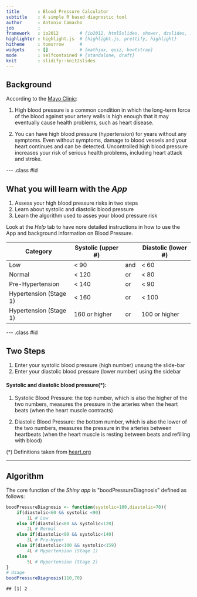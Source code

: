 ```yaml
---
title       : Blood Pressure Calculator
subtitle    : A simple R based diagnostic tool
author      : Antonio Camacho
job         : 
framework   : io2012        # {io2012, html5slides, shower, dzslides, ...}
highlighter : highlight.js  # {highlight.js, prettify, highlight}
hitheme     : tomorrow      # 
widgets     : []            # {mathjax, quiz, bootstrap}
mode        : selfcontained # {standalone, draft}
knit        : slidify::knit2slides
---
```


## Background
  
According to the [Mayo Clinic](http://www.mayoclinic.org/diseases-conditions/high-blood-pressure/basics/definition/con-20019580):
  
1. High blood pressure is a common condition in which the long-term force of the blood against your artery walls is high enough that it may eventually cause health problems, such as heart disease.
  
2. You can have high blood pressure (hypertension) for years without any symptoms. Even without symptoms, damage to blood vessels and your heart continues and can be detected. Uncontrolled high blood pressure increases your risk of serious health problems, including heart attack and stroke.

--- .class #id 

## What you will learn with the *App*
  
    
1. Assess your high blood pressure risks in two steps
2. Learn about systolic and diastolic blood pressure
3. Learn the algorithm used to asses your blood pressure risk
  
  
Look at the *Help* tab to have nore detailed instructions in how to use the
App and background information on Blood Pressure.

| Category               | Systolic (upper #) |   |Diastolic (lower #)|
|------------------------|--------------------|---|-------------------|
| Low                    |    < 90            |and|      < 60         |
| Normal                 |   < 120            | or|      < 80         |
| Pre-Hypertension       |   < 140            | or|      < 90         |
| Hypertension (Stage 1) |   < 160            | or|      < 100        |
| Hypertension (Stage 1) |     160  or higher | or|      100 or higher|
  

--- .class #id 
  
## Two Steps
  
1. Enter your systolic blood pressure (high number) unsung the slide-bar
2. Enter your diastolic blood pressure (lower number) using the sidebar



#### Systolic and diastolic blood pressure(*):

1. Systolic Blood Pressure: the top number, which is also the higher of the two numbers, measures the pressure in the arteries when the heart beats (when the heart muscle contracts)

1. Diastolic Blood Pressure: the bottom number, which is also the lower of the two numbers, measures the pressure in the arteries between heartbeats (when the heart muscle is resting between beats and refilling with blood)

(*) Definitions taken from [heart.org](http://www.heart.org/HEARTORG/Conditions/HighBloodPressure/AboutHighBloodPressure/Understanding-Blood-Pressure-Readings_UCM_301764_Article.jsp#.V7sVMZMrKfc)

--- 

## Algorithm

The core function of the *Shiny app* is "boodPressureDiagnosis" defined as 
follows:


```r
boodPressureDiagnosis <- function(systolic=100,diastolic=70){
    if(diastolic<60 && systolic <90)
        1L # Low
    else if(diastolic<80 && systolic<120)
        2L # Normal
    else if(diastolic<90 && systolic<140)
        3L # Pre-Hyper
    else if(diastolic<100 && systolic<159)
        4L # Hypertension (Stage 1)
    else
        5L # Hypertension (Stage 2)
}
# Usage
boodPressureDiagnosis(110,70)
```

```
## [1] 2
```
